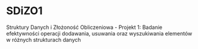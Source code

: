 # SDiZO1
Struktury Danych i Złożoność Obliczeniowa - Projekt 1: Badanie efektywności operacji dodawania, usuwania oraz wyszukiwania elementów w różnych strukturach danych 

